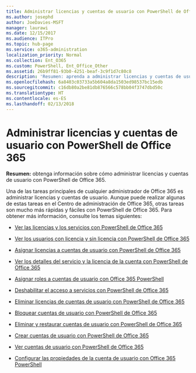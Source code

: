 ```yaml
---
title: Administrar licencias y cuentas de usuario con PowerShell de Office 365
ms.author: josephd
author: JoeDavies-MSFT
manager: laurawi
ms.date: 12/15/2017
ms.audience: ITPro
ms.topic: hub-page
ms.service: o365-administration
localization_priority: Normal
ms.collection: Ent_O365
ms.custom: PowerShell, Ent_Office_Other
ms.assetid: 26b9ff81-93b0-4251-beaf-3c9f1d7c80c8
description: 'Resumen: aprenda a administrar licencias y cuentas de usuario con PowerShell de Office 365.'
ms.openlocfilehash: 6a8403c03733a5b604a8da1503ed98537bc15edb
ms.sourcegitcommit: c16db80a2be81db876566c578bb04f3747dbd50c
ms.translationtype: HT
ms.contentlocale: es-ES
ms.lasthandoff: 02/13/2018
---
```

# <a name="manage-user-accounts-and-licenses-with-office-365-powershell"></a>Administrar licencias y cuentas de usuario con PowerShell de Office 365

 **Resumen:** obtenga información sobre cómo administrar licencias y cuentas de usuario con PowerShell de Office 365.
  
Una de las tareas principales de cualquier administrador de Office 365 es administrar licencias y cuentas de usuario. Aunque puede realizar algunas de estas tareas en el Centro de administración de Office 365, otras tareas son mucho más rápidas y fáciles con PowerShell de Office 365. Para obtener más información, consulte los temas siguientes:
  
- [Ver las licencias y los servicios con PowerShell de Office 365](view-licenses-and-services-with-office-365-powershell.md)
    
- [Ver los usuarios con licencia y sin licencia con PowerShell de Office 365](view-licensed-and-unlicensed-users-with-office-365-powershell.md)
    
- [Asignar licencias a cuentas de usuario con PowerShell de Office 365](assign-licenses-to-user-accounts-with-office-365-powershell.md)
    
- [Ver los detalles del servicio y la licencia de la cuenta con PowerShell de Office 365](view-account-license-and-service-details-with-office-365-powershell.md)
    
- [Asignar roles a cuentas de usuario con Office 365 PowerShell](assign-roles-to-user-accounts-with-office-365-powershell.md)
    
- [Deshabilitar el acceso a servicios con PowerShell de Office 365](disable-access-to-services-with-office-365-powershell.md)
    
- [Eliminar licencias de cuentas de usuario con PowerShell de Office 365](remove-licenses-from-user-accounts-with-office-365-powershell.md)
    
- [Bloquear cuentas de usuario con PowerShell de Office 365](block-user-accounts-with-office-365-powershell.md)
    
- [Eliminar y restaurar cuentas de usuario con PowerShell de Office 365](delete-and-restore-user-accounts-with-office-365-powershell.md)
    
- [Crear cuentas de usuario con PowerShell de Office 365](create-user-accounts-with-office-365-powershell.md)
    
- [Ver cuentas de usuario con PowerShell de Office 365](view-user-accounts-with-office-365-powershell.md)
    
- [Configurar las propiedades de la cuenta de usuario con Office 365 PowerShell](configure-user-account-properties-with-office-365-powershell.md)
    

